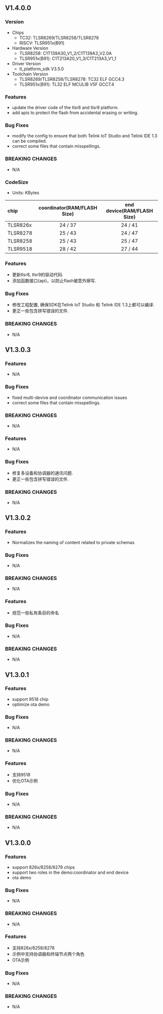 ## V1.4.0.0


### Version
* Chips
  - TC32: TLSR8269/TLSR8258/TLSR8278
  - RISCV: TLSR951x(B91)
* Hardware Version
  - TLSR8258: C1T139A30_V1_2/C1T139A3_V2.0A
  - TLSR951x(B91): C1T213A20_V1_3/C1T213A3_V1_1
* Driver Version
  - tl_platform_sdk V3.5.0
* Toolchain Version
  - TLSR8269/TLSR8258/TLSR8278: TC32 ELF GCC4.3
  - TLSR951x(B91): TL32 ELF MCULIB V5F GCC7.4

### Features
* update the driver code of the tlsr8 and tlsr9 platform.
* add apis to protect the flash from accidental erasing or writing.
### Bug Fixes
* modify the config to ensure that both Telink IoT Studio and Telink IDE 1.3 can be compiled.
* correct some files that contain misspellings.
### BREAKING CHANGES
* N/A

### CodeSize
* Units: KBytes

|   chip   | coordinator(RAM/FLASH Size) | end device(RAM/FLASH Size) | 
| :------- | :-----------------------: | :--------------------------: |
| TLSR826x | 24 / 37                   | 24 / 41                      |
| TLSR8278 |  25 / 43                  |  24 / 47                     |
| TLSR8258 | 25 / 43                   | 25 / 47                      |
| TLSR9518 |  28 / 42                  |  27 / 44                     |



### Features
* 更新tlsr8, tlsr9的驱动代码.
* 添加函数接口(api)，以防止flash被意外擦写.


### Bug Fixes
* 修改工程配置, 确保SDK在Telink IoT Studio 和 Telink IDE 1.3上都可以编译.
* 更正一些包含拼写错误的文件.
### BREAKING CHANGES
* N/A



## V1.3.0.3


### Features
* N/A
### Bug Fixes
* fixed multi-devive and coordinator communication issues
* correct some files that contain misspellings.
### BREAKING CHANGES
* N/A

### Features
* N/A
### Bug Fixes
* 修复多设备和协调器的通讯问题.
* 更正一些包含拼写错误的文件.
### BREAKING CHANGES
* N/A



## V1.3.0.2


### Features
* Normalizes the naming of content related to private schemas
### Bug Fixes
* N/A
### BREAKING CHANGES
* N/A

### Features
* 规范一些私有条目的命名
### Bug Fixes
* N/A
### BREAKING CHANGES
* N/A



## V1.3.0.1


### Features

* support 9518 chip
* optimize ota demo

### Bug Fixes

* N/A

### BREAKING CHANGES

* N/A

### Features

* 支持9518
* 优化OTA示例

### Bug Fixes

* N/A

### BREAKING CHANGES

* N/A


## V1.3.0.0


### Features

* support 826x/8258/8278 chips
* support two roles in the demo:coordinator and end device
* ota demo

### Bug Fixes

* N/A

### BREAKING CHANGES

* N/A

### Features

* 支持826x/8258/8278
* 示例中支持协调器和终端节点两个角色
* OTA示例

### Bug Fixes

* N/A

### BREAKING CHANGES

* N/A